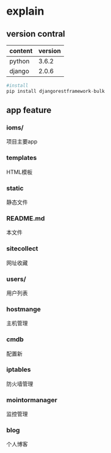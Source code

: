 # explain

## version contral

content | version
--| --
python | 3.6.2
django | 2.0.6

```python
#install
pip install djangorestframework-bulk


```

## app feature
### ioms/
项目主要app

### templates
HTML模板

### static
静态文件

### README.md
本文件

### sitecollect
网址收藏

### users/
用户列表

### hostmange
主机管理

### cmdb
配置新

### iptables
防火墙管理

### mointormanager
监控管理

### blog
个人博客








